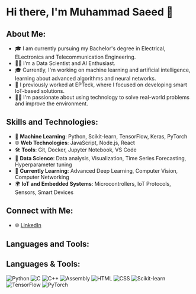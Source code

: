# Hi there, I'm Muhammad Saeed 👋

## About Me:
- 🎓 I am currently pursuing my Bachelor's degree in Electrical, ELectronics and Telecommunication Engineering.
- 👨‍💻 I’m a Data Scientist and AI Enthusiast.
- 🎓 Currently, I'm working on machine learning and artificial intelligence, learning about advanced algorithms and neural networks.
- 💼 I previously worked at EPTeck, where I focused on developing smart IoT-based solutions.
- 🧑‍🔬 I'm passionate about using technology to solve real-world problems and improve the environment.

## Skills and Technologies:
- 🤖 **Machine Learning**: Python, Scikit-learn, TensorFlow, Keras, PyTorch
- 🌐 **Web Technologies**: JavaScript, Node.js, React
- 🛠️ **Tools**: Git, Docker, Jupyter Notebook, VS Code
- 🧠 **Data Science**: Data analysis, Visualization, Time Series Forecasting, Hyperparameter tuning
- 🌱 **Currently Learning**: Advanced Deep Learning, Computer Vision, Computer Networking
- 🌍 **IoT and Embedded Systems**: Microcontrollers, IoT Protocols, Sensors, Smart Devices

## Connect with Me:
- 🌐 [LinkedIn](https://www.linkedin.com/in/muhammad-saeed-b6176a271/)

## Languages and Tools:
## Languages & Tools:
![Python](https://img.shields.io/badge/-Python-3776AB?style=flat&logo=python&logoColor=white)
![C](https://img.shields.io/badge/-C-A8B9CC?style=flat&logo=c&logoColor=white)
![C++](https://img.shields.io/badge/-C%2B%2B-00599C?style=flat&logo=c%2B%2B&logoColor=white)
![Assembly](https://img.shields.io/badge/-Assembly-6E4C13?style=flat&logo=assembly&logoColor=white)
![HTML](https://img.shields.io/badge/-HTML-E34F26?style=flat&logo=html5&logoColor=white)
![CSS](https://img.shields.io/badge/-CSS-1572B6?style=flat&logo=css3&logoColor=white)
![Scikit-learn](https://img.shields.io/badge/-Scikit--learn-F7931E?style=flat&logo=scikit-learn&logoColor=white)
![TensorFlow](https://img.shields.io/badge/-TensorFlow-FF6F00?style=flat&logo=tensorflow&logoColor=white)
![PyTorch](https://img.shields.io/badge/-PyTorch-EE4C2C?style=flat&logo=pytorch&logoColor=white)


<!---
Saeed-dev2/Saeed-dev2 is a ✨ special ✨ repository because its `README.md` (this file) appears on your GitHub profile.
You can click the Preview link to take a look at your changes.
--->
